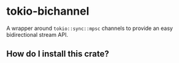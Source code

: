 # tokio-bichannel

A wrapper around `tokio::sync::mpsc` channels to provide an easy bidirectional stream API.

## How do I install this crate?
